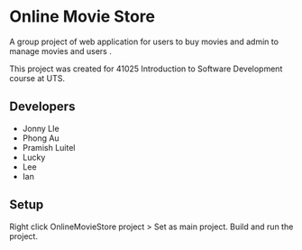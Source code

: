 # Online Movie Store

A group project of web application for users to buy movies and admin to manage movies and users .

This project was created for 41025 Introduction to Software Development course at UTS.

## Developers

- Jonny LIe
- Phong Au
- Pramish Luitel
- Lucky
- Lee
- Ian

## Setup
Right click OnlineMovieStore project > Set as main project.
Build and run the project.
